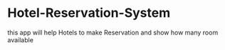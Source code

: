 # Hotel-Reservation-System
this app will help Hotels to make Reservation  and show how many room available
